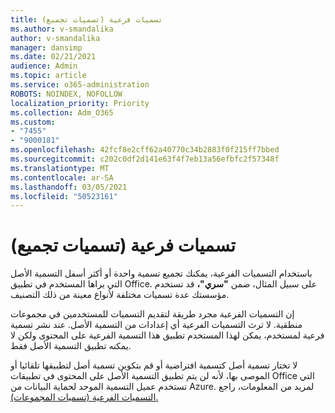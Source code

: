 ```yaml
---
title: تسميات فرعية (تسميات تجميع)
ms.author: v-smandalika
author: v-smandalika
manager: dansimp
ms.date: 02/21/2021
audience: Admin
ms.topic: article
ms.service: o365-administration
ROBOTS: NOINDEX, NOFOLLOW
localization_priority: Priority
ms.collection: Adm_O365
ms.custom:
- "7455"
- "9000181"
ms.openlocfilehash: 42fcf8e2cff62a40770c34b2883f0f215ff7bbed
ms.sourcegitcommit: c202c0df2d141e63f4f7eb13a56efbfc2f57348f
ms.translationtype: MT
ms.contentlocale: ar-SA
ms.lasthandoff: 03/05/2021
ms.locfileid: "50523161"
---
```

# <a name="sublabels-grouping-labels"></a>تسميات فرعية (تسميات تجميع)

باستخدام التسميات الفرعية، يمكنك تجميع تسمية واحدة أو أكثر أسفل التسمية الأصل التي يراها المستخدم في تطبيق Office. على سبيل المثال، ضمن **"سري"،** قد تستخدم مؤسستك عدة تسميات مختلفة لأنواع معينة من ذلك التصنيف.

إن التسميات الفرعية مجرد طريقة لتقديم التسميات للمستخدمين في مجموعات منطقية. لا ترث التسميات الفرعية أي إعدادات من التسمية الأصل. عند نشر تسمية فرعية لمستخدم، يمكن لهذا المستخدم تطبيق هذا التسمية الفرعية على المحتوى ولكن لا يمكنه تطبيق التسمية الأصل فقط.

لا تختار تسمية أصل كتسمية افتراضية أو قم بتكوين تسمية أصل لتطبيقها تلقائيا أو الموصى بها، لأنه لن يتم تطبيق التسمية الأصل على المحتوى في تطبيقات Office التي تستخدم عميل التسمية الموحد لحماية البيانات من Azure. لمزيد من المعلومات، راجع [التسميات الفرعية (تسميات المجموعات).](https://docs.microsoft.com/microsoft-365/compliance/sensitivity-labels)